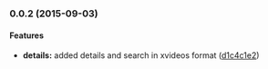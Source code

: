 ### 0.0.2 (2015-09-03)


#### Features

* **details:** added details and search in xvideos format ([d1c4c1e2](https://github.com/electblake/pornhub/commit/d1c4c1e218ca1a238914d6a5cd4b3bb2af9a5d8b))

